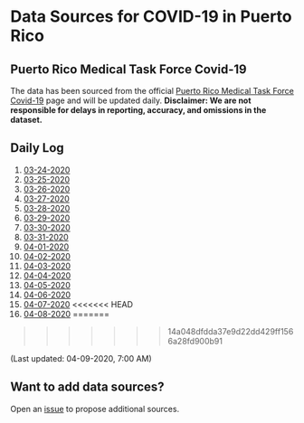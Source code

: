 # Data Sources for COVID-19 in Puerto Rico

## Puerto Rico Medical Task Force Covid-19

The data has been sourced from the official [Puerto Rico Medical Task Force Covid-19](http://www.covid19.pr.gov/) page and will be updated daily. **Disclaimer: We __are not__ responsible for delays in reporting, accuracy, and omissions in the dataset.**

## Daily Log

1. [03-24-2020](PuertoRicoTaskForce/3-24-2020/3-24-2020.md)
1. [03-25-2020](PuertoRicoTaskForce/3-25-2020/3-25-2020.md)
1. [03-26-2020](PuertoRicoTaskForce/3-26-2020/3-26-2020.md)
1. [03-27-2020](PuertoRicoTaskForce/3-27-2020/3-27-2020.md)
1. [03-28-2020](PuertoRicoTaskForce/3-28-2020/3-28-2020.md)
1. [03-29-2020](PuertoRicoTaskForce/3-29-2020/3-29-2020.md)
1. [03-30-2020](PuertoRicoTaskForce/3-30-2020/3-30-2020.md)
1. [03-31-2020](PuertoRicoTaskForce/3-31-2020/3-31-2020.md)
1. [04-01-2020](PuertoRicoTaskForce/4-01-2020/04-01-2020.md)
1. [04-02-2020](PuertoRicoTaskForce/4-02-2020/04-02-2020.md)
1. [04-03-2020](PuertoRicoTaskForce/4-03-2020/04-03-2020.md)
1. [04-04-2020](PuertoRicoTaskForce/4-04-2020/04-04-2020.md)
1. [04-05-2020](PuertoRicoTaskForce/4-05-2020/04-05-2020.md)
1. [04-06-2020](PuertoRicoTaskForce/4-06-2020/04-06-2020.md)
1. [04-07-2020](PuertoRicoTaskForce/4-07-2020/README.md)
<<<<<<< HEAD
1. [04-08-2020](PuertoRicoTaskForce/4-08-2020/README.md)
=======
>>>>>>> 14a048dfdda37e9d22dd429ff1566a28fd900b91

(Last updated: 04-09-2020, 7:00 AM)

## Want to add data sources?

Open an [issue](https://github.com/Code4PuertoRico/covid19-pr-api/issues) to propose additional sources. 
